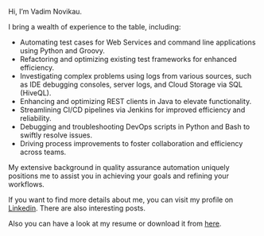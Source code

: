 Hi, I’m Vadim Novikau.

I bring a wealth of experience to the table, including:
- Automating test cases for Web Services and command line applications using Python and Groovy.
- Refactoring and optimizing existing test frameworks for enhanced efficiency.
- Investigating complex problems using logs from various sources, such as IDE debugging consoles, server logs, and Cloud Storage via SQL (HiveQL).
- Enhancing and optimizing REST clients in Java to elevate functionality.
- Streamlining CI/CD pipelines via Jenkins for improved efficiency and reliability.
- Debugging and troubleshooting DevOps scripts in Python and Bash to swiftly resolve issues.
- Driving process improvements to foster collaboration and efficiency across teams.

My extensive background in quality assurance automation uniquely positions me to assist you in achieving your goals and refining your workflows.

If you want to find more details about me, you can visit my profile on [Linkedin](https://www.linkedin.com/in/vadimnovikau/). There are also interesting posts.

Also you can have a look at my resume or download it from [here](https://github.com/imvadzim/imvadzim/blob/main/Resume-Vadim-Novikau.pdf).

<!---
imvadzim/imvadzim is a ✨ special ✨ repository because its `README.md` (this file) appears on your GitHub profile.
You can click the Preview link to take a look at your changes.
--->
